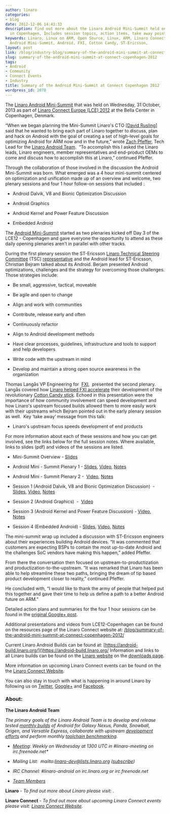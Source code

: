 ```yaml
---
author: linaro
categories:
- blog
date: 2012-12-06 14:43:33
description: Find out more about the Linaro Android Mini-Summit held on 31 Oct 2012
  in Copenhagen, Includes session topics, action items, take away points and more.
keywords: Linaro, Linux on ARM, Open Source, Linux, ARM, Linaro Connect, LCE12-Copenhagen,
  Android Mini-Summit, Android, FXI, Cotton Candy, ST-Ericsson,
layout: post
link: /blog/industry-blog/summary-of-the-android-mini-summit-at-connect-copenhagen-2012/
slug: summary-of-the-android-mini-summit-at-connect-copenhagen-2012
tags:
- Android
- Community
- Connect Events
- Industry
title: Summary of the Android Mini-Summit at Connect Copenhagen 2012
wordpress_id: 2078
---
```


The [Linaro Android Mini-Summit](http://connect.linaro.org/resources/) that was held on Wednesday, 31 October, 2013 as part of [Linaro Connect Europe (LCE) 2012](http://connect.linaro.org/resources/) at the Bella Center in Copenhagen, Denmark.

“When we began planning the Mini-Summit Linaro's CTO [[David Rusling](/about/)] said that he wanted to bring each part of Linaro together to discuss, plan and hack on Android with the goal of creating a set of high-level goals for optimizing Android for ARM now and in the future,” wrote [Zach Pfeffer](/about/), Tech Lead for the [Linaro Android Team](/about/).  “To accomplish this I asked the Linaro leads, Linaro engineers, member representatives and end-product OEMs to come and discuss how to accomplish this at Linaro,” continued Pfeffer.

Through the collaboration of those involved in the discussion the Android Mini-Summit was born. What emerged was a 4 hour mini-summit centered on optimization and unification made up of an overview and welcome, two plenary sessions and four 1 hour follow-on sessions that included :

  * Android Dalvik, V8 and Bionic Optimization Discussion


  * Android Graphics


  * Android Kernel and Power Feature Discussion


  * Embedded Android


The [Android Mini-Summit](http://connect.linaro.org/resources/) started as two plenaries kicked off Day 3 of the LCE12 - Copenhagen and gave everyone the opportunity to attend as these daily opening plenaries aren’t in parallel with other tracks.

During the first plenary session the ST-Ericsson [Linaro Technical Steering Committee](/blog/how-linaros-technical-steering-committee-works/) (TSC) [representative](/about/tsc/) and the Android lead for ST-Ericsson, Christian Bejram talked about its Android. Berjam presented Android optimizations, challenges and the strategy for overcoming those challenges. Those strategies include:

  * Be small, aggressive, tactical, moveable


  * Be agile and open to change


  * Align and work with communities


  * Contribute, release early and often


  * Continuously refactor


  * Align to Android development methods


  * Have clear processes, guidelines, infrastructure and tools to support and help developers


  * Write code with the upstream in mind


  * Develop and maintain a strong open source awareness in the organization


Thomas Langås VP Engineering for  [FXI](http://www.fxitech.com/),  presented the second plenary. Langås covered how [Linaro helped FXI accelerate](/blog/linaro-sweetens-cotton-candys-success/) their development of the revolutionary [Cotton Candy stick](http://www.fxitech.com/products/). Echoed in this presentation were the importance of how community involvement can speed development and how Linaro's upstream focused builds allowed them to more easily work with their upstreams which Bejram pointed out in the early plenary session as well.  Key ‘take away’ message from this talk:

  * Linaro's upstream focus speeds development of end products


For more information about each of these sessions and how you can get involved, see the links below for the full session notes. Where available, links to slides (pdf) and videos of the sessions are listed.


  * Mini-Summit Overview - [Slides](https://www.slideshare.net/linaroorg/android-mini-summitlce121)


  * Android Mini - Summit Plenary 1 - [Slides](https://www.slideshare.net/linaroorg/st-es-androidefforts), [Video](https://www.youtube.com/watch?v=35DR2JRBfxA), [Notes](http://connect.linaro.org/resources/)


  * Android Mini - Summit Plenary 2 -  [Video](https://www.youtube.com/watch?v=35DR2JRBfxA), [Notes](http://connect.linaro.org/resources/)


  * Session 1 (Android Dalvik, V8 and Bionic Optimization Discussion)  - [Slides](https://www.slideshare.net/linaroorg/st-es-androidefforts), [Video](https://www.youtube.com/watch?v=R4GGv2fezEY), [Notes](http://connect.linaro.org/resources/)


  * Session 2 (Android Graphics)  -  [Video](https://www.youtube.com/watch?v=R4GGv2fezEY)


  * Session 3 (Android Kernel and Power Feature Discussion) - [Video](https://www.youtube.com/watch?v=BrfF-jaFLpI), [Notes](http://connect.linaro.org/resources/)


  * Session 4 (Embedded Android) - [Slides](https://www.slideshare.net/linaroorg/embedded-android-32543483), [Video](https://www.youtube.com/watch?v=BrfF-jaFLpI), [Notes](http://connect.linaro.org/resources/)


The mini-summit wrap up included a discussion with ST-Ericsson engineers about their experiences building Android devices. “It was commented that customers are expecting BSPs to contain the most up-to-date Android and the challenges SoC vendors have making this happen,” added Pfeffer.

From there the conversation then focused on upstream-to-productization and productization-to-the-upstream. ”It was remarked that Linaro has been able to help streamline these two paths, bringing the dream of tip based product development closer to reality,” continued Pfeffer.

He concluded with, “I would like to thank the army of people that helped put this together and gave their time to help us define a path to a better Android future on ARM.”

Detailed action plans and summaries for the four 1 hour sessions can be found in the [original Google+ post](https://plus.google.com/u/0/104422661029399872488/posts/ecAFcJQZWaa).

Additional presentations and videos from LCE12-Copenhagen can be found on the resources page of the Linaro Connect website at: [/blog/summary-of-the-android-mini-summit-at-connect-copenhagen-2012/](/blog/summary-of-the-android-mini-summit-at-connect-copenhagen-2012/)

Current Linaro Android Builds can be found at: [https://android-build.linaro.org/]()https://android-build.linaro.org/ Information and links to all Linaro builds can be found on the [Linaro website](/) on the [downloads page](/downloads/).

More information on upcoming Linaro Connect events can be found on the the [Linaro Connect Website](http://connect.linaro.org/).

You can also stay in touch with what is happening in around Linaro by following us on [Twitter](https://twitter.com/LinaroOrg), [Google+](https://plus.google.com/+LinaroOnAir) and [Facebook](https://www.facebook.com/LinaroOrg).


### About:


**The Linaro Android Team**

_The primary goals of the Linaro Android Team is to develop and release tested [monthly builds](http://releases.linaro.org/) of Android for Galaxy Nexus, Panda, Snowball, Origen, and Versatile Express, collaborate with upstream [development efforts](https://wiki.linaro.org/Platform/Android/UpstreamWork) and perform monthly [toolchain benchmarking](https://wiki.linaro.org/Platform/Android/AndroidToolchainBenchmarking)._

  * _[Meeting](https://wiki.linaro.org/Platform/Android/Meetings): Weekly on Wednesday at 1300 UTC in #linaro-meeting on irc.freenode.net*_


  * _Mailing List:  mailto:linaro-dev@lists.linaro.org ([subscribe](http://lists.linaro.org/mailman/listinfo/linaro-dev))_


  * _IRC Channel: #linaro-android on irc.linaro.org or irc.freenode.net_


  * _[Team Members](/about/)_


**Linaro** - _To find out more about Linaro please visit: [ ](/)._

**Linaro Connect** - _To find out more about upcoming Linaro Connect events please visit: [ Linaro Connect Website](http://connect.linaro.org/)._